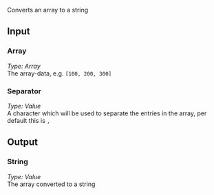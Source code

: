 Converts an array to a string

## Input

### Array

*Type: Array*  
The array-data, e.g. `[100, 200, 300]`

### Separator

*Type: Value*  
A character which will be used to separate the entries in the array, per default this is `,`

## Output

### String

*Type: Value*  
The array converted to a string
